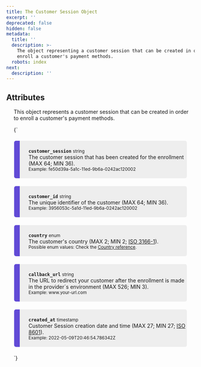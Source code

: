 ```yaml
---
title: The Customer Session Object
excerpt: ''
deprecated: false
hidden: false
metadata:
  title: ''
  description: >-
    The object representing a customer session that can be created in order to
    enroll a customer's payment methods.
  robots: index
next:
  description: ''
---
```

## Attributes

This object represents a customer session that can be created in order to enroll a customer's payment methods. 

<HTMLBlock>{`
<div>
  <div class="yuno">
    <p><strong><code>customer_session</code></strong> <small>string</small>
      <br/>The customer session that has been created for the enrollment (MAX 64; MIN 36).
  	  <br/><small>  Example: fe50d39a-5a1c-11ed-9b6a-0242ac120002  </small>
    </p>	
  </div>
  
  <div class="yuno">
    <p><strong><code>customer_id</code></strong> <small>string</small>
      <br/>The unique identifier of the customer (MAX 64; MIN 36).
   	  <br/><small>  Example: 3956053c-5a1d-11ed-9b6a-0242ac120002  </small>
    </p>	
  </div>
  
  <div class="yuno">
    <p><strong><code>country</code></strong> <small>enum</small>
      <br/>The customer's country (MAX 2; MIN 2;  <a href="country-reference">ISO 3166-1</a>).    
      <br/><small> Possible enum values: Check the  <a href="country-reference">Country reference</a>.</small>
    </p>	
  </div>
  
  <div class="yuno">
    <p><strong><code>callback_url</code></strong> <small>string</small>
      <br/>The URL to redirect your customer after the enrollment is made in the provider´s environment (MAX 526; MIN 3).    
   	  <br/><small>  Example: www.your-url.com  </small>
    </p>	
  </div>

  <div class="yuno">
    <p><strong><code>created_at</code></strong> <small>timestamp</small>
      <br/>Customer Session creation date and time (MAX 27; MIN 27; <a href="https://en.wikipedia.org/wiki/ISO_8601">ISO 8601</a>).
      <br/><small> Example: 2022-05-09T20:46:54.786342Z  </small>
    </p>	
  </div>
</div>

<style>
  :root {
    --yuno-main-color: #614AD6;
    --yellow: #CEE65A;
  }
  details {
    display: flex;
    overflow: hidden;
  }
  p {
    margin-left: 20px;
  }
  .yuno {
    --highlight: var(#eee);
    background: #eee;
    margin: 1.5em;
    border-radius: 5px;
    border-left: 15px solid var(--yuno-main-color);
    padding: 0.25em;
  }
</style>
`}</HTMLBlock>
